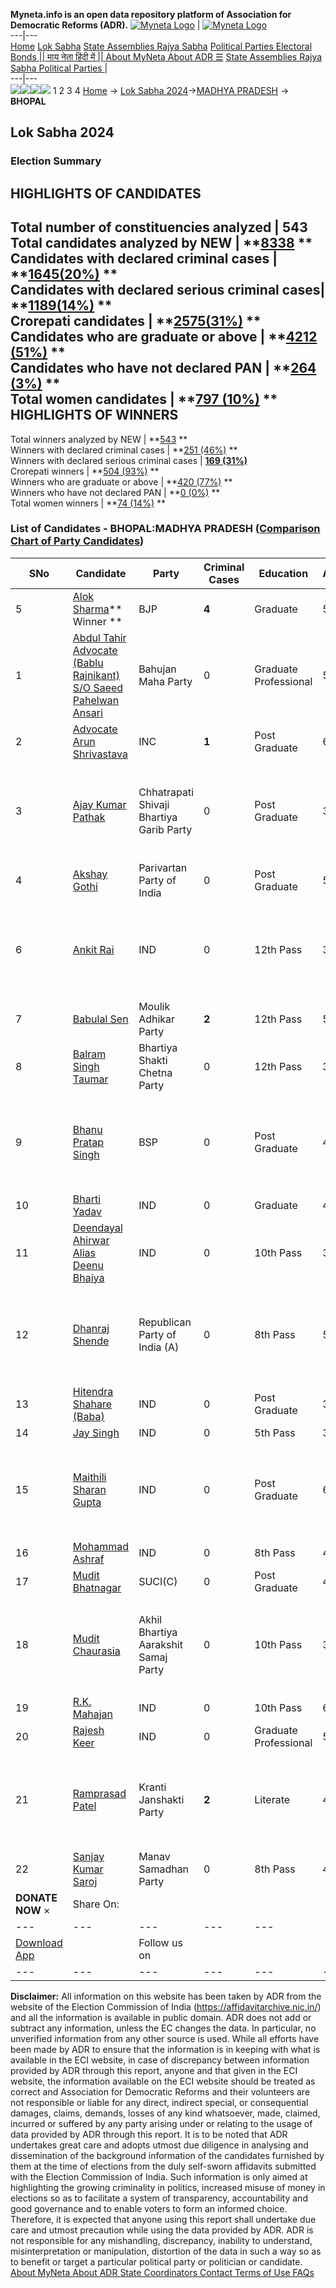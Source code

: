 **Myneta.info is an open data repository platform of Association for Democratic Reforms (ADR).**
[![Myneta Logo](https://www.myneta.info/lib/img/myneta-logo.png)](https://www.myneta.info/) | [![Myneta Logo](https://www.myneta.info/lib/img/adr-logo.png)](https://adrindia.org)  
---|---  
[Home](https://www.myneta.info/) [Lok Sabha](https://www.myneta.info/#ls "Lok Sabha") [ State Assemblies ](https://www.myneta.info/#sa "State Assemblies") [Rajya Sabha](https://www.myneta.info/#rs "Rajya Sabha") [Political Parties ](https://www.myneta.info/party "Political Parties") [ Electoral Bonds ](https://www.myneta.info/electoral_bonds "Electoral Bonds") [ || माय नेता हिंदी में || ](https://translate.google.co.in/translate?prev=hp&hl=en&js=y&u=www.myneta.info&sl=en&tl=hi&history_state0=) [ About MyNeta ](https://adrindia.org/content/about-myneta) [ About ADR ](https://adrindia.org/about-adr/who-we-are) [☰](javascript:void\(0\))
[ State Assemblies ](https://www.myneta.info/#sa "State Assemblies") [ Rajya Sabha ](https://www.myneta.info/#rs "Rajya Sabha") [ Political Parties ](https://www.myneta.info/party "Political Parties")
|   
---|---  
![](https://www.myneta.info/lib/img/banner/banner-1.png)![](https://www.myneta.info/lib/img/banner/banner-2.png)![](https://www.myneta.info/lib/img/banner/banner-3.png)![](https://www.myneta.info/lib/img/banner/banner-4.png)
1  2  3  4 
[Home](https://www.myneta.info/) → [Lok Sabha 2024](https://www.myneta.info/LokSabha2024/)→[MADHYA PRADESH](https://www.myneta.info/LokSabha2024/index.php?action=show_constituencies&state_id=20) → **BHOPAL**
### 
## Lok Sabha 2024
###  Election Summary 
HIGHLIGHTS OF CANDIDATES  
---  
Total number of constituencies analyzed |  543   
Total candidates analyzed by NEW | **[8338](https://www.myneta.info/LokSabha2024/index.php?action=summary&subAction=candidates_analyzed&sort=candidate#summary) **  
Candidates with declared criminal cases | **[1645(20%)](https://www.myneta.info/LokSabha2024/index.php?action=summary&subAction=crime&sort=candidate#summary) **  
Candidates with declared serious criminal cases| **[1189(14%)](https://www.myneta.info/LokSabha2024/index.php?action=summary&subAction=serious_crime&sort=candidate#summary) **  
Crorepati candidates | **[2575(31%)](https://www.myneta.info/LokSabha2024/index.php?action=summary&subAction=crorepati&sort=candidate#summary) **  
Candidates who are graduate or above | **[4212 (51%)](https://www.myneta.info/LokSabha2024/index.php?action=summary&subAction=education&sort=candidate#summary) **  
Candidates who have not declared PAN | **[264 (3%)](https://www.myneta.info/LokSabha2024/index.php?action=summary&subAction=without_pan&sort=candidate#summary) **  
Total women candidates | **[797 (10%)](https://www.myneta.info/LokSabha2024/index.php?action=summary&subAction=women_candidate&sort=candidate#summary) **  
HIGHLIGHTS OF WINNERS  
---  
Total winners analyzed by NEW | **[543](https://www.myneta.info/LokSabha2024/index.php?action=summary&subAction=winner_analyzed&sort=candidate#summary) **  
Winners with declared criminal cases | **[251 (46%)](https://www.myneta.info/LokSabha2024/index.php?action=summary&subAction=winner_crime&sort=candidate#summary) **  
Winners with declared serious criminal cases | **[169 (31%)](https://www.myneta.info/LokSabha2024/index.php?action=summary&subAction=winner_serious_crime&sort=candidate#summary)**  
Crorepati winners | **[504 (93%)](https://www.myneta.info/LokSabha2024/index.php?action=summary&subAction=winner_crorepati&sort=candidate#summary) **  
Winners who are graduate or above | **[420 (77%)](https://www.myneta.info/LokSabha2024/index.php?action=summary&subAction=winner_education&sort=candidate#summary) **  
Winners who have not declared PAN | **[0 (0%)](https://www.myneta.info/LokSabha2024/index.php?action=summary&subAction=winner_without_pan&sort=candidate#summary) **  
Total women winners | **[74 (14%)](https://www.myneta.info/LokSabha2024/index.php?action=summary&subAction=winner_women&sort=candidate#summary) **  
### List of Candidates - BHOPAL:MADHYA PRADESH ([Comparison Chart of Party Candidates](https://www.myneta.info/LokSabha2024/comparisonchart.php?constituency_id=248))
SNo | Candidate| Party| Criminal Cases| Education| Age| Total Assets| Liabilities  
---|---|---|---|---|---|---|---  
5  | [Alok Sharma](https://www.myneta.info/LokSabha2024/candidate.php?candidate_id=3941)** Winner ** | BJP | **4** | Graduate| 56 | Rs 8,86,25,237 ~ 8 Crore+ | Rs 1,30,24,310 ~ 1 Crore+  
1  | [Abdul Tahir Advocate (Bablu Rajnikant) S/O Saeed Pahelwan Ansari](https://www.myneta.info/LokSabha2024/candidate.php?candidate_id=4704) | Bahujan Maha Party | 0 | Graduate Professional| 51 | Rs 57,31,072 ~ 57 Lacs+ | Rs 0 ~   
2  | [Advocate Arun Shrivastava](https://www.myneta.info/LokSabha2024/candidate.php?candidate_id=3610) | INC | **1** | Post Graduate| 63 | Rs 16,32,97,207 ~ 16 Crore+ | Rs 22,52,231 ~ 22 Lacs+  
3  | [Ajay Kumar Pathak](https://www.myneta.info/LokSabha2024/candidate.php?candidate_id=4701) | Chhatrapati Shivaji Bhartiya Garib Party | 0 | Post Graduate| 36 | ![](https://myneta.info/image_v2.php?myneta_folder=LokSabha2024&candidate_id=4701&col=ta) | ![](https://myneta.info/image_v2.php?myneta_folder=LokSabha2024&candidate_id=4701&col=lia)  
4  | [Akshay Gothi](https://www.myneta.info/LokSabha2024/candidate.php?candidate_id=4711) | Parivartan Party of India | 0 | Post Graduate| 52 | Rs 6,65,20,316 ~ 6 Crore+ | Rs 58,49,652 ~ 58 Lacs+  
6  | [Ankit Rai](https://www.myneta.info/LokSabha2024/candidate.php?candidate_id=3558) | IND | 0 | 12th Pass| 34 | ![](https://myneta.info/image_v2.php?myneta_folder=LokSabha2024&candidate_id=3558&col=ta) | ![](https://myneta.info/image_v2.php?myneta_folder=LokSabha2024&candidate_id=3558&col=lia)  
7  | [Babulal Sen](https://www.myneta.info/LokSabha2024/candidate.php?candidate_id=3718) | Moulik Adhikar Party | **2** | 12th Pass| 59 | Rs 55,06,121 ~ 55 Lacs+ | Rs 81,000 ~ 81 Thou+  
8  | [Balram Singh Taumar](https://www.myneta.info/LokSabha2024/candidate.php?candidate_id=3609) | Bhartiya Shakti Chetna Party | 0 | 12th Pass| 35 | Rs 15,12,519 ~ 15 Lacs+ | Rs 0 ~   
9  | [Bhanu Pratap Singh](https://www.myneta.info/LokSabha2024/candidate.php?candidate_id=3942) | BSP | 0 | Post Graduate| 47 | ![](https://myneta.info/image_v2.php?myneta_folder=LokSabha2024&candidate_id=3942&col=ta) | ![](https://myneta.info/image_v2.php?myneta_folder=LokSabha2024&candidate_id=3942&col=lia)  
10  | [Bharti Yadav](https://www.myneta.info/LokSabha2024/candidate.php?candidate_id=3720) | IND | 0 | Graduate| 44 | Rs 1,11,80,000 ~ 1 Crore+ | Rs 0 ~   
11  | [Deendayal Ahirwar Alias Deenu Bhaiya](https://www.myneta.info/LokSabha2024/candidate.php?candidate_id=4712) | IND | 0 | 10th Pass| 34 | Rs 71,02,000 ~ 71 Lacs+ | Rs 1,000 ~ 1 Thou+  
12  | [Dhanraj Shende](https://www.myneta.info/LokSabha2024/candidate.php?candidate_id=3557) | Republican Party of India (A) | 0 | 8th Pass| 59 | ![](https://myneta.info/image_v2.php?myneta_folder=LokSabha2024&candidate_id=3557&col=ta) | ![](https://myneta.info/image_v2.php?myneta_folder=LokSabha2024&candidate_id=3557&col=lia)  
13  | [Hitendra Shahare (Baba)](https://www.myneta.info/LokSabha2024/candidate.php?candidate_id=4706) | IND | 0 | Post Graduate| 39 | Rs 46,83,912 ~ 46 Lacs+ | Rs 45,33,396 ~ 45 Lacs+  
14  | [Jay Singh](https://www.myneta.info/LokSabha2024/candidate.php?candidate_id=3611) | IND | 0 | 5th Pass| 39 | Rs 10,88,110 ~ 10 Lacs+ | Rs 0 ~   
15  | [Maithili Sharan Gupta](https://www.myneta.info/LokSabha2024/candidate.php?candidate_id=4703) | IND | 0 | Post Graduate| 63 | ![](https://myneta.info/image_v2.php?myneta_folder=LokSabha2024&candidate_id=4703&col=ta) | ![](https://myneta.info/image_v2.php?myneta_folder=LokSabha2024&candidate_id=4703&col=lia)  
16  | [Mohammad Ashraf](https://www.myneta.info/LokSabha2024/candidate.php?candidate_id=3719) | IND | 0 | 8th Pass| 42 | Rs 8,08,400 ~ 8 Lacs+ | Rs 2,85,125 ~ 2 Lacs+  
17  | [Mudit Bhatnagar](https://www.myneta.info/LokSabha2024/candidate.php?candidate_id=3409) | SUCI(C) | 0 | Post Graduate| 43 | Rs 1,24,919 ~ 1 Lacs+ | Rs 0 ~   
18  | [Mudit Chaurasia](https://www.myneta.info/LokSabha2024/candidate.php?candidate_id=3612) | Akhil Bhartiya Aarakshit Samaj Party | 0 | 10th Pass| 39 | ![](https://myneta.info/image_v2.php?myneta_folder=LokSabha2024&candidate_id=3612&col=ta) | ![](https://myneta.info/image_v2.php?myneta_folder=LokSabha2024&candidate_id=3612&col=lia)  
19  | [R.K. Mahajan](https://www.myneta.info/LokSabha2024/candidate.php?candidate_id=4708) | IND | 0 | 10th Pass| 61 | Rs 1,74,30,000 ~ 1 Crore+ | Rs 0 ~   
20  | [Rajesh Keer](https://www.myneta.info/LokSabha2024/candidate.php?candidate_id=4702) | IND | 0 | Graduate Professional| 56 | Rs 6,88,945 ~ 6 Lacs+ | Rs 0 ~   
21  | [Ramprasad Patel](https://www.myneta.info/LokSabha2024/candidate.php?candidate_id=3559) | Kranti Janshakti Party | **2** | Literate| 41 | ![](https://myneta.info/image_v2.php?myneta_folder=LokSabha2024&candidate_id=3559&col=ta) | ![](https://myneta.info/image_v2.php?myneta_folder=LokSabha2024&candidate_id=3559&col=lia)  
22  | [Sanjay Kumar Saroj](https://www.myneta.info/LokSabha2024/candidate.php?candidate_id=4709) | Manav Samadhan Party | 0 | 8th Pass| 49 | Rs 2,00,000 ~ 2 Lacs+ | Rs 0 ~   
|  **DONATE NOW** × |  Share On:  | [](https://api.whatsapp.com/send?text=https%3A%2F%2Fmyneta.info%2Fpunjab2022%2Findex.php%3Faction%3Dshow_constituencies%26state_id%3D19) | [](https://www.facebook.com/sharer/sharer.php?u=https%3A%2F%2Fmyneta.info%2Fpunjab2022%2Findex.php%3Faction%3Dshow_constituencies%26state_id%3D19) | [](https://twitter.com/share?url=https%3A%2F%2Fmyneta.info%2Fpunjab2022%2Findex.php%3Faction%3Dshow_constituencies%26state_id%3D19)  
---|---|---|---|---  
| [ Download App ](https://play.google.com/store/apps/details?id=com.webrosoft.myneta1&pcampaignid=pcampaignidMKT-Other-global-all-co-prtnr-py-PartBadge-Mar2515-1) | [](https://play.google.com/store/apps/details?id=com.webrosoft.myneta1&pcampaignid=pcampaignidMKT-Other-global-all-co-prtnr-py-PartBadge-Mar2515-1) |  Follow us on  | [](https://www.facebook.com/adrindia.org/) | [](https://twitter.com/adrspeaks) | [](https://groups.google.com/g/national-election-watch?hl=en&pli=1) | [](https://www.instagram.com/adrspeaks/) | [](https://www.youtube.com/user/adrspeaks) | [](https://sharechat.com/profile/adrspeaks)  
---|---|---|---|---|---|---|---|---  
**Disclaimer:** All information on this website has been taken by ADR from the website of the Election Commission of India (https://affidavitarchive.nic.in/) and all the information is available in public domain. ADR does not add or subtract any information, unless the EC changes the data. In particular, no unverified information from any other source is used. While all efforts have been made by ADR to ensure that the information is in keeping with what is available in the ECI website, in case of discrepancy between information provided by ADR through this report, anyone and that given in the ECI website, the information available on the ECI website should be treated as correct and Association for Democratic Reforms and their volunteers are not responsible or liable for any direct, indirect special, or consequential damages, claims, demands, losses of any kind whatsoever, made, claimed, incurred or suffered by any party arising under or relating to the usage of data provided by ADR through this report. It is to be noted that ADR undertakes great care and adopts utmost due diligence in analysing and dissemination of the background information of the candidates furnished by them at the time of elections from the duly self-sworn affidavits submitted with the Election Commission of India. Such information is only aimed at highlighting the growing criminality in politics, increased misuse of money in elections so as to facilitate a system of transparency, accountability and good governance and to enable voters to form an informed choice. Therefore, it is expected that anyone using this report shall undertake due care and utmost precaution while using the data provided by ADR. ADR is not responsible for any mishandling, discrepancy, inability to understand, misinterpretation or manipulation, distortion of the data in such a way so as to benefit or target a particular political party or politician or candidate. 
[ About MyNeta ](https://adrindia.org/content/about-myneta) [ About ADR ](https://adrindia.org/about-adr/who-we-are) [ State Coordinators ](https://adrindia.org/about-adr/state-coordinators) [ Contact ](https://adrindia.org/contact-us) [ Terms of Use ](https://adrindia.org/content/adr-terms-use) [ FAQs ](https://adrindia.org/content/faqs)
